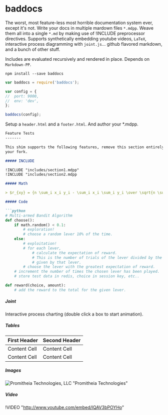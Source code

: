 baddocs
=======

The worst, most feature-less most horrible documentation system ever, except
it's not.  Write your docs in multiple mardown files `*.mdpp`.  Weave them all
into a single `*.md` by making use of !INCLUDE preprocessor directives.
Supports synthetically embedding youtube videos, `LaTeX`, interactive process 
diagramming with `joint.js`... github flavored markdown, and a bunch of other
stuff.

Includes are evaluated recursively and rendered in place.  Depends on
`Markdown-PP`.

```shell
npm install --save baddocs
```

```javascript
var baddocs = require('baddocs');

var config = {
//  port: 9000,
//  env: 'dev',
};

baddocs(config);
```

Setup a `header.html` and a `footer.html`.  And author your *.mdpp.

```md
Feature Tests
-------

This shim supports the following features, remove this section entirely from
your fork.

##### INCLUDE

!INCLUDE "includes/section1.mdpp"
!INCLUDE "includes/section2.mdpp

##### Math

> $r_{xy} = {n \sum_i x_i y_i - \sum_i x_i \sum_i y_i \over \sqrt{n \sum_i x_i^2 - (\sum x_i)^2} \sqrt{n \sum_i y_i^2 - (\sum_i y_i)^2}}.$

##### Code

```python
# Multi-armed Bandit Algorithm
def choose():
    if math.random() < 0.1:
        # exploration!
        # choose a random lever 10% of the time.
    else:
        # exploitation!
        # for each lever, 
            # calculate the expectation of reward. 
            # This is the number of trials of the lever divided by the total reward 
            # given by that lever.
        # choose the lever with the greatest expectation of reward.
    # increment the number of times the chosen lever has been played.
    # store test data in redis, choice in session key, etc..

def reward(choice, amount):
    # add the reward to the total for the given lever.
```

##### Joint

Interactive process charting (double click a box to start animation).

<style>
  #basic{
    display: inline-block;
    border: 1px solid gray;
  }
</style>

<div id="basic-joint">
</div>

<script src="/joints/basic.js">
</script>

##### Tables

First Header  | Second Header
------------- | -------------
Content Cell  | Content Cell
Content Cell  | Content Cell

##### Images

![Promitheia Technologies, LLC](images/pti.png) "Promitheia Technologies"

##### Video

!VIDEO "http://www.youtube.com/embed/lQAV3bPOYHo"
```


